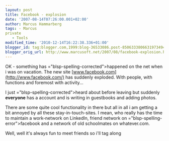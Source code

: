 ```yaml
---
layout: post
title: Facebook - explosion
date: '2007-08-14T07:26:00.001+02:00'
author: Marcus Hammarberg
tags: - Marcus
private
   - Tools
modified_time: '2010-12-14T16:22:38.336+01:00'
blogger_id: tag:blogger.com,1999:blog-36533086.post-8506333806631973494
blogger_orig_url: http://www.marcusoft.net/2007/08/facebook-explosion.html
---
```


OK -
something has <span>="blsp-spelling-corrected">happened</span> on the net when i was on
vacation. The new site [www.facebook.com](http://www.facebook.com/) has
suddenly exploded. With people, with functions and foremost with
activity...

I just <span>="blsp-spelling-corrected">heard</span> about before leaving but
suddenly **everyone** has a account and is writing in guestbooks and
adding photos.

There are some quite cool functionality in there but all in all i am
getting a bit annoyed by all these stay-in-touch-sites. I mean, who
really has the time to maintain a work-network on <span
id="SPELLING_ERROR_2" class="blsp-spelling-error">LinkedIn</span>,
friend network on <span>="blsp-spelling-error">facebook</span> and a network of old
schoolmates on whatever.com.

Well, well it's always fun to meet friends so <span
id="SPELLING_ERROR_4" class="blsp-spelling-error">i'll</span> tag along
